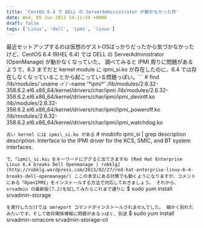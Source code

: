 ```yaml
---
title: 'CentOS 6.4 で DELL の ServerAdministrator が動かなかった件'
date: Wed, 05 Jun 2013 14:11:54 +0000
draft: false
tags: ['Linux', 'dell', 'ipmi', 'linux']
---
```


最近セットアップするのは仮想のゲストOSばっかりだったから気づかなかったけど、CentOS 6.4 (RHEL 6.4) では DELL の ServerAdministrator (OpenManage) が動かなくなっていた。 調べてみると IPMI 周りに問題があるようで、6.3 までだと kernel module に ipmi\_si.ko が存在したのに、6.4 では存在しなくなっていることから起こっている問題っぽい。```
\# find /lib/modules/\`uname -r\`/ -name '\*ipmi\*'
/lib/modules/2.6.32-358.6.2.el6.x86\_64/kernel/drivers/char/ipmi
/lib/modules/2.6.32-358.6.2.el6.x86\_64/kernel/drivers/char/ipmi/ipmi\_devintf.ko
/lib/modules/2.6.32-358.6.2.el6.x86\_64/kernel/drivers/char/ipmi/ipmi\_poweroff.ko
/lib/modules/2.6.32-358.6.2.el6.x86\_64/kernel/drivers/char/ipmi/ipmi\_watchdog.ko

```古い kernel には ipmi\_si.ko がある```
\# modinfo ipmi\_si | grep description
description:    Interface to the IPMI driver for the KCS, SMIC, and BT system interfaces.

```で、「ipmi\_si.ko」をキーワードにググると出てきますね [Red Hat Enterprise Linux 6.4 breaks Dell Openmanage | robklg](http://robklg.wordpress.com/2013/02/27/red-hat-enterprise-linux-6-4-breaks-dell-openmanage/) ここの本文にある対策でも動くようになりますが、コメントにある「OpenIPMI」をインストールする方法で対応しておきましょう。 それから、srvadmin の最新版(7.2)を試してみたらこれまで通りに```
$ sudo yum install srvadmin-storage

```を実行しただけでは omreport コマンドがインストールされませんでした。 細かく別れたみたいです。そして依存関係情報に問題があるっぽく、別途```
$ sudo yum install srvadmin-omacore srvadmin-storage-cli

```が必要なようです。 DELL の Linux 情報は [http://linux.dell.com/](http://linux.dell.com/) (HP よりはわかりやすい。気がしてる) HPとかのツールでも同じ問題はあったっぽい。